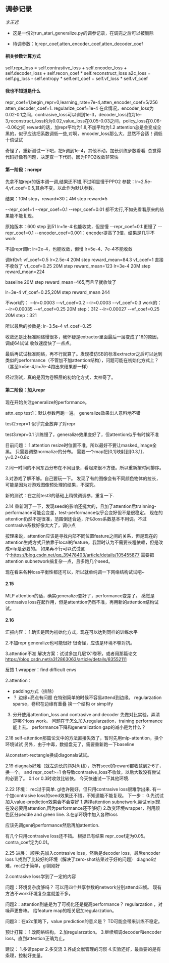 ## 调参记录
*李正远*

- 这是一份对run_atari_generalize.py的调参记录，在调完之后可以被删除

- 待调参数：lr,repr_coef,atten_encoder_coef,atten_decoder_coef

#### 相关参数计算方式

self.repr_loss = self.contrastive_loss + self.encoder_loss + self.decoder_loss + self.recon_coef * self.reconstruct_loss
a2c_loss = self.pg_loss - self.entropy * self.ent_coef + self.vf_loss * self.vf_coef

#### 我也不知道是什么
repr_coef=1,begin_repr=0,learning_rate=7e-4,atten_encoder_coef=5/256
atten_decoder_coef=1.
regularize_coef=1e-4
在此情况，encoder_loss为0.02-0.1之间，contrasive_loss可以训到1e-3，decoder_loss约为1e-3,reconstruct_loss约为0.02,value_loss在0.05-0.03之间，policy_loss在0.06--0.06之间
reward的话，加repr平均为1.8,不加平均为1.2
attention总是会变成全黑的，似乎应该把系数调低一些,对啊，encoder_loss那么大，显然不合适！调低十倍试试

奇怪了，重新测试一下吧，把lr调到1e-4，其他不动，加长训练步数看看.
总觉得代码好像有问题，决定查一下代码，因为PPO2收敛非常快

#### 第一阶段：norepr
先拿不加repr的版本调一调,结果还不错,不过明显慢于PPO2
参数：lr=2.5e-4,vf_coef=0.5,其余不变。以此作为默认参数。

结果：10M step，reward=30；4M step reward=5

--repr_coef=1
--repr_coef=0.1
--repr_coef=0.01
都不太行,不如先看看原来的结果能不能复现。

原始版本：600 step 到51
lr=1e-4:也能收敛，但是慢
--repr_coef=0.1:更慢了
--repr_coef=0.1 --encoder_coef=0.001：encoder提高了3倍，结果是几乎不work

不加repr调lr:
lr=2e-4，也能收敛，但慢
lr=5e-4、7e-4不能收敛

调lr和vf:
vf_coef=0.5 lr=2.5e-4 20M step reward_mean=84.3
vf_coef=1 直接不收敛了
vf_coef=0.25 20M step reward_mean=123
lr=3e-4 20M step reward_mean=224

baseline 20M step reward_mean=465,而且早就收敛了

lr=3e-4 vf_coef=0.25,20M step reward_mean 244

不work的：
--lr=0.0003 --vf_coef=0.2 
--lr=0.0003 --vf_coef=0.3 
work的：
--lr=0.00035 --vf_coef=0.25 20M step：312
--lr=0.00027 --vf_coef=0.25 20M step：321

所以最后的参数是:
lr=3.5e-4
vf_coef=0.25

收敛还是比标准网络慢很多，我怀疑是extractor里面最后一层变成了16的原因，调成64试试
收敛速度快了一点点。

最后再试试标准网络，再不行就算了。发现模仿SB的标准extractor之后可以达到类似的performance（不管加不加attention结构），问题可能在初始化方式上？（甚至lr=5e-4,lr=7e-4跑出来结果都一样）

经过测试，真的是因为卷积层的初始化方式，太神奇了。

#### 第二阶段：加入repr
现在开始关注generalize的performance。

attn_exp
test1：默认参数再跑一遍。
generalize效果出人意料地不错

test2:repr=1
似乎完全放弃了对repr

test3:repr=0.1
训练慢了，generalize效果变好了，但attention似乎有时候不准

目前问题：
1.attention resize时位置不准，所以最好不要让masked_image全黑。
只需要调整normalize的分布。
需要一个map把[0,1]映射到[0.3,1]，y=0.2+0.8x

2.同一时间的不同东西分布在不同目录，看起来很不方便。所以重新按时间排序。

3.对游戏了解不够。自己要玩一下。
发现了有的图像会有不同颜色物体的拉长，可能是因为对游戏图像预处理的结果，不深究。

新的测试：在之前test3的基础上稍微调调参，重复一下.

2.14
重新测了一下，发现seed的影响还挺大的，且加了attention后trainning-performance可能会变差，test-performance似乎会变好但不是很稳定。
现在的attention仍然不是很准，范围倒还合适，所以loss系数基本不用调。不过contrasive系数好像太大了，调小点

按理来说，attention应该是寻找内部不同位置feature之间的关系，但是现在的attention生成方式只依靠于local的feature，我暂时认为不需要长程依赖，但是改成mlp是必要的。
如果再不行可以试试这个:https://blog.csdn.net/qq_39478403/article/details/105455877
需要把attention subnetwork搞复杂一点，且多跑几个seed。

现在看来各种loss平衡性都还可以，所以就单纯调一下网络结构试试吧~

#### 2.15
MLP attention的话，确实generalize变好了，performance变差了。
感觉是contrasive loss在起作用，但是attenttion仍然不准，再用新的attention结构试试。

#### 2.16
汇报内容：
1.确实是因为初始化方式，现在可以达到同样的训练水平

2.不加repr generalize也可能很好
很奇怪，应该是环境不够对抗。

3.attention不准
解决方案：试试多加几层1X1卷积，或者用那篇论文
https://blog.csdn.net/a312863063/article/details/83552111

反馈
1.wrapper：find difficult envs

2.attention：
- padding方式（排除）
- ？
边缘+亮点有问题
在特别简单的时候不容易attend到边缘。
regularzation sparse，卷积在边缘有重叠
换一个结构 or simplify

3. 分开使用attention_loss and contrasive and decoder
先做对比实验，弄清楚哪个loss work。
问题在于怎么加入regularzation，training performance能上去。
performance下降和generalization gap的减小是为什么？

2.18
self-attention那篇论文中的方法直接失效了，暂时先用mlp-attention，换个环境试试
另外，由于中毒，数据盘无了，需要重新跑一下baseline

从constant-rectangle换成diagonals试试。

2.19
diagnals好难（就左边长的斜对角线），所有seed的reward都收敛到2-6了，换一个。
and repr_coef>=1 会导致contrasive_loss不收敛，以后大致没有尝试的必要了。
0.1 or 0.3时收敛比较快。
今天快速试一下其他环境.

2.22
环境：
rec过于简单.
gl也许刚好，但只用contrasive loss很难学出来.
有一个加contrasive loss的seed效果还不错，不知道能不能复现。
下一步：
0.先试试加入value-prediction效果会不会变好
1.选择attention subnetwork,尝试mlp(现在没必要用attention,因为performance还不够好)
2.改变环境wrapper，利用颜色区分peddle and green line.
3.在gl环境中加入各种loss

应该先调gen的performance然后再加attention.

有几个只用contrasive loss还不错。
根据已有结果
repr_coef定为0.05。
contra_coef定为0.01。

2.25
进展：
顺序:先加入contrasive loss，然后是decoder loss，最后encoder loss
1.找到了比较好的环境（解决了zero-shot结果过于好的问题）
diagnol过难，rec过于简单，gl刚刚好

2.contrasive loss学到了一定的内容

问题：环境复杂度够吗？
可以用四个共享参数的network分别attend四帧。
现有方法不work环境复杂度就差不多。

问题2：attention到底是为了可视化还是提高performance？
regularzation ，对噪声更鲁棒。
给feature map的相关层加regularzation。

问题3：在a2c策略下，value prediction的意义是？
TD可能会带来训练不稳定。


预计打算：
1.改网络结构。
2.加regularzation。
3.继续细调decoder和encoder loss，直到attention正确为止。

建议：
1.多读paper
2.多交流
3.养成文献管理的习惯
4.实验还好，最重要的是有条理，控制好变量。







